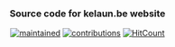<div align="center">
    <h3 align="center">
    	Source code for kelaun.be website
    </h3>
</div>

<div align="center">
	
[![maintained](https://img.shields.io/maintenance/yes/2020?label=maintained&style=flat-square)](https://github.com/kelaun/kelaun.github.io/commits/master) [![contributions](https://img.shields.io/badge/contribution-welcome-brightgreen&?style=flat-square)](https://github.com/kelaun/kelaun.github.io/pulls) [![HitCount](http://hits.dwyl.com/kelaun/kelaun.github.io.svg)](http://hits.dwyl.com/kelaun/kelaun.github.io)

</div>
